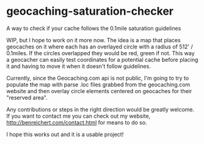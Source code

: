 geocaching-saturation-checker
=============================

A way to check if your cache follows the 0.1mile saturation guidelines

WIP, but I hope to work on it more now. The idea is a map that places geocaches on it where each has an overlayed circle with a radius of 512' / 0.1miles. If the circles overlapped they would be red, green if not. This way a geocacher can easily test coordinates for a potential cache before placing it and having to move it when it doesn't follow guidelines. 

Currently, since the Geocaching.com api is not public, I'm going to try to populate the map with parse .loc files grabbed from the geocaching.com website and then overlay circle elements centered on geocaches for their "reserved area".

Any contributions or steps in the right direction would be greatly welcome. If you want to contact me you can check out my website, http://benreichert.com/contact.html for means to do so. 

I hope this works out and it is a usable project!
